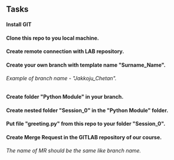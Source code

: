 ﻿﻿
## Tasks

#### Install GIT
#### Clone this repo to you local machine.
#### Create remote connection with LAB repository.
#### Create your own branch with template name "Surname_Name".
###### Example of branch name - "Jakkoju_Chetan".
#### Create folder "Python Module" in your branch.
#### Create nested folder "Session_0" in the "Python Module" folder.
#### Put file "greeting.py" from this repo to your folder "Session_0".
#### Create Merge Request in the GITLAB repository of our course.
###### The name of MR should be the same like branch name.

